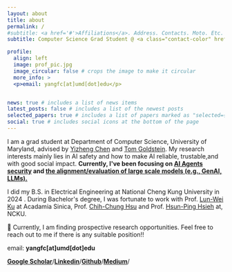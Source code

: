 ```yaml
---
layout: about
title: about
permalink: /
#subtitle: <a href='#'>Affiliations</a>. Address. Contacts. Moto. Etc.
subtitle: Computer Science Grad Student @ <a class="contact-color" href='https://gradschool.umd.edu/'><b>University of Maryland, College Park</b></a>

profile:
  align: left
  image: prof_pic.jpg
  image_circular: false # crops the image to make it circular
  more_info: >
  <p>email: yangfc[at]umd[dot]edu</p>


news: true # includes a list of news items
latest_posts: false # includes a list of the newest posts
selected_papers: true # includes a list of papers marked as "selected={true}"
social: true # includes social icons at the bottom of the page
---
```


I am a grad student at Department of Computer Science, University of Maryland, advised by [Yizheng Chen](https://surrealyz.github.io/) and [Tom Goldstein](https://scholar.google.com/citations?user=KmSuVtgAAAAJ&hl=en).
My research interests mainly lies in AI safety and how to make AI reliable, trustable,and with good social impact. <b>Currently, I've been focusing on <u>AI Agents security</u> and <u>the alignment/evaluation of large scale models (e.g., GenAI, LLMs).</u></b> 

I did my B.S. in Electrical Engineering at National Cheng Kung University in 2024 . During Bachelor's degree, I was fortunate to work with Prof. [Lun-Wei Ku](https://scholar.google.com/citations?user=SzcLXlkAAAAJ&hl=en) at Acadamia Sinica, Prof. [Chih-Chung Hsu](https://scholar.google.com/citations?user=mIWRYc4AAAAJ&hl=en) and Prof. [Hsun-Ping Hsieh](https://scholar.google.com/citations?user=f6SBzrAAAAAJ&hl=en) at, NCKU.

📢 Currently, I am finding prospective research opportunities. Feel free to reach out to me if there is any suitable position!! 

email: <span class="contact-color"><b>yangfc[at]umd[dot]edu</b></span>

<!--Google Scholar/Linkedin/Github/Medium-->
<a class="contact-color" href="https://scholar.google.com/citations?user=kZ6hM70AAAAJ&hl=en"><b>Google Scholar</b></a>/<a class="contact-color" href="https://www.linkedin.com/in/yang-fan-chiang-72a681227/"><b>Linkedin</b></a>/<a class="contact-color" href="https://github.com/santaboi"><b>Github</b></a>/<a class="contact-color" href="https://medium.com/@e94081107"><b>Medium</b></a>/
